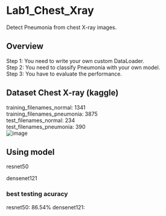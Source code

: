 # Lab1_Chest_Xray
Detect Pneumonia from chest X-ray images.
## Overview
Step 1: You need to write your own custom DataLoader.  
Step 2: You need to classify Pneumonia with your own model.  
Step 3: You have to evaluate the performance.  

## Dataset Chest X-ray (kaggle)
training_filenames_normal: 1341  
training_filenames_pneumonia: 3875  
test_filenames_normal: 234  
test_filenames_pneumonia: 390  
![image]()


## Using model
resnet50

densenet121

### best testing acuracy
resnet50: 86.54%
densenet121: 

